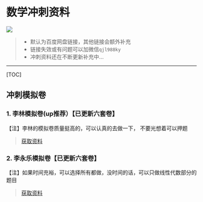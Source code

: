 # 数学冲刺资料

![](https://files.mdnice.com/user/21391/55766dc9-1d68-4412-a827-1c9462597f8a.png)

> - 默认为百度网盘链接，其他链接会额外补充
> - 链接失效或有问题可以加微信`qjl988ky`
> - 冲刺资料还在不断更新补充中...

------

[TOC]

## 冲刺模拟卷

### 1. 李林模拟卷(up推荐）【已更新六套卷】

【注】李林的模拟卷质量挺高的，可以认真的去做一下， 不要光想着可以押题

> [获取资料](https://pan.baidu.com/s/1XHkR9RuAzr0ut1IWAFSA7Q?pwd=gfhb)

### 2. 李永乐模拟卷【已更新六套卷】

【注】如果时间充裕，可以选择所有都做，没时间的话，可以只做线性代数部分的题目

> [获取资料](https://pan.baidu.com/s/1G4BoWkCasAnd_5t2cZvW8g?pwd=ak8q)